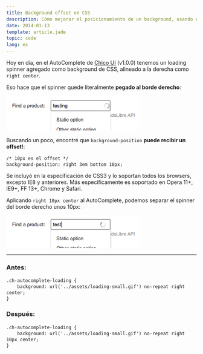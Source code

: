 ```yaml
---
title: Background offset en CSS
description: Cómo mejorar el posicionamiento de un background, usando el feature de offset.
date: 2014-01-13
template: article.jade
topic: code
lang: es
---
```


Hoy en día, en el AutoComplete de [Chico UI](http://chico.mercadolibre.com/) (v1.0.0) tenemos un loading spinner agregado como background de CSS, alineado a la derecha como `right center`.

Eso hace que el spinner quede literalmente **pegado al borde derecho**:

![Before](before.png)

Buscando un poco, encontré que `background-position` **puede recibir un offset!**:

```
/* 10px es el offset */
background-position: right 3em bottom 10px;
```

Se incluyó en la especificación de CSS3 y lo soportan todos los browsers, excepto IE8 y anteriores. Más específicamente es soportado en Opera 11+, IE9+, FF 13+, Chrome y Safari.

Aplicando `right 10px center` al AutoComplete, podemos separar el spinner del borde derecho unos 10px:

![After](after.png)

---

### Antes:

```
.ch-autocomplete-loading {
    background: url('../assets/loading-small.gif') no-repeat right center;
}
```

### Después:

```
.ch-autocomplete-loading {
    background: url('../assets/loading-small.gif') no-repeat right 10px center;
}
```
